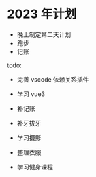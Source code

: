 # 2023 年计划

- 晚上制定第二天计划
- 跑步
- 记账

todo:

- 完善 vscode 依赖关系插件

- 学习 vue3

- 补记账
- 补牙拔牙
- 学习摄影
- 整理衣服
- 学习健身课程
